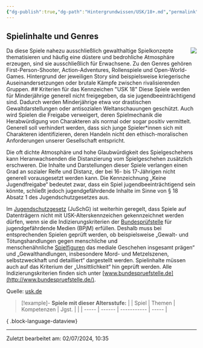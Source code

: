 ```yaml
---
{"dg-publish":true,"dg-path":"Hintergrundwissen/USK/18+.md","permalink":"/hintergrundwissen/usk/18/","title":"USK 18","noteIcon":"1"}
---
```


## Spielinhalte und Genres
<img src= "https://usk.de/wp-content/uploads/2019/06/usk18-300x300.png" style="float:right;padding-left:10px">
Da diese Spiele nahezu ausschließlich gewalthaltige Spielkonzepte thematisieren und häufig eine düstere und bedrohliche Atmosphäre erzeugen, sind sie ausschließlich für Erwachsene. Zu den Genres gehören First-Person-Shooter, Action-Adventures, Rollenspiele und Open-World-Games. Hintergrund der jeweiligen Story sind beispielsweise kriegerische Auseinandersetzungen oder brutale Kämpfe zwischen rivalisierenden Gruppen.
## Kriterien für das Kennzeichen "USK 18"
Diese Spiele werden für Minderjährige generell nicht freigegeben, da sie jugendbeeinträchtigend sind. Dadurch werden Minderjährige etwa vor drastischen Gewaltdarstellungen oder antisozialen Weltanschauungen geschützt. Auch wird Spielen die Freigabe verweigert, deren Spielmechanik die Herabwürdigung von Charakteren als normal oder sogar positiv vermittelt. Generell soll verhindert werden, dass sich junge Spieler*innen sich mit Charakteren identifizieren, deren Handeln nicht den ethisch-moralischen Anforderungen unserer Gesellschaft entspricht.

Die oft dichte Atmosphäre und hohe Glaubwürdigkeit des Spielgeschehens kann Heranwachsenden die Distanzierung vom Spielgeschehen zusätzlich erschweren. Die Inhalte und Darstellungen dieser Spiele verlangen einen Grad an sozialer Reife und Distanz, der bei 16- bis 17-Jährigen nicht generell vorausgesetzt werden kann. Die Kennzeichnung „Keine Jugendfreigabe“ bedeutet zwar, dass ein Spiel jugendbeeinträchtigend sein könnte, schließt jedoch jugendgefährdende Inhalte im Sinne von § 18 Absatz 1 des Jugendschutzgesetzes aus.

Im [Jugendschutzgesetz](https://usk.de/alle-lexikonbegriffe/jugendschutzgesetz/) (JuSchG) ist weiterhin geregelt, dass Spiele auf Datenträgern nicht mit USK-Alterskennzeichen gekennzeichnet werden dürfen, wenn sie die Indizierungskriterien der [Bundesprüfstelle](https://usk.de/alle-lexikonbegriffe/bundeszentrale-fuer-kinder-und-jugendmedienschutz/) für jugendgefährdende Medien (BPjM) erfüllen. Deshalb muss bei entsprechenden Spielen geprüft werden, ob beispielsweise „Gewalt- und Tötungshandlungen gegen menschliche und menschenähnliche [Spielfiguren](https://usk.de/alle-lexikonbegriffe/spielfigur/) das mediale Geschehen insgesamt prägen“ und „Gewalthandlungen, insbesondere Mord- und Metzelszenen, selbstzweckhaft und detailliert“ dargestellt werden. Spielinhalte müssen auch auf das Kriterium der „Unsittlichkeit“ hin geprüft werden. Alle Indizierungskriterien finden sich unter [www.bundespruefstelle.de](http://www.bundespruefstelle.de/).

Quelle: [usk.de](https://usk.de/alle-lexikonbegriffe/usk-ab-18-jahren/)

>[!example]- **Spiele mit dieser Altersstufe:**
> |  | Spiel | Themen | Kompetenzen | Jgst. |
> |  | ----- | ------ | ----------- | ----- |
> 
{ .block-language-dataview}

---
Zuletzt bearbeitet am: 02/07/2024, 10:35
